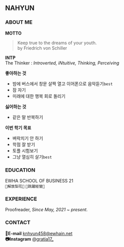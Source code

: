 ## NAHYUN

### ABOUT ME

**MOTTO** 
> Keep true to the dreams of your youth.   
> by Friedrich von Schiller

**INTP** \
The Thinker : _Introverted, iNtuitive, Thinking, Perceiving_

**좋아하는 것**
- 밤에 버스에서 창문 살짝 열고 이어폰으로 음악듣기`best`
- 잠 자기
- 미래에 대한 행복 회로 돌리기

**싫어하는 것**
- 같은 말 반복하기

**이번 학기 목표**
- 벼락치기 안 하기
- 학점 잘 받기
- 토플 시험보기
- 그냥 열심히 살기`best`

### EDUCATION
EWHA SCHOOL OF BUSINESS 21 \
`💚解放梨花💚` `🤎跳躍經營🤎`


### EXPERIENCE
 Proofreader, _Since May, 2021 ~ present._



### CONTACT

**📧E-mail** <knhyun458@ewhain.net> \
**📷Instagram** [@gratia17_ ](https://www.instagram.com/gratia17_/?hl=ko)





